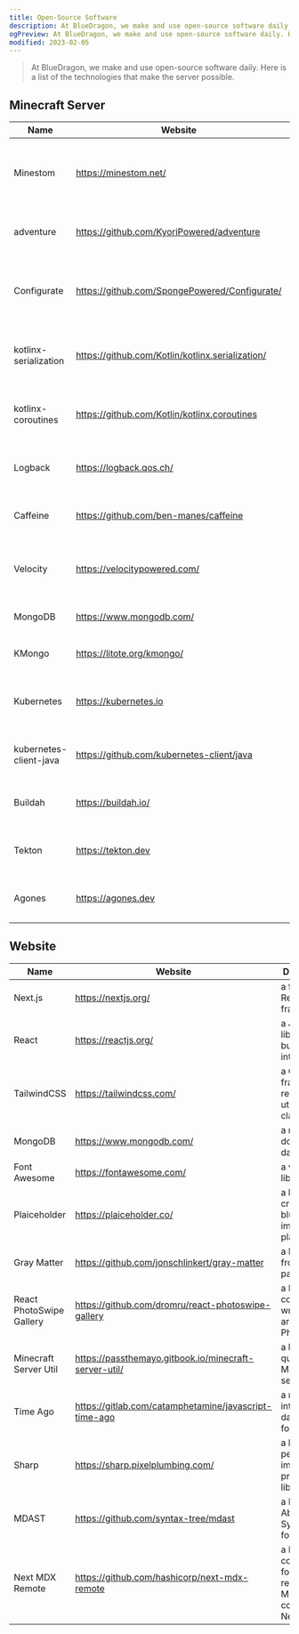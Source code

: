 ```yaml
---
title: Open-Source Software
description: At BlueDragon, we make and use open-source software daily. Here is a list of the technologies that make the server possible.
ogPreview: At BlueDragon, we make and use open-source software daily. Here is a list of the technologies that make the server possible.
modified: 2023-02-05
---
```


> At BlueDragon, we make and use open-source software daily. Here is a list of the technologies that make the server possible.

<h2 style={{textAlign: "center"}}>Minecraft Server</h2>

| Name                   | Website                                          | Description                                                       | License                     |
| ---------------------- | ------------------------------------------------ | ----------------------------------------------------------------- | --------------------------- |
| Minestom               | https://minestom.net/                            | a Minecraft server implementation without any code from Mojang    | Apache 2.0                  |
| adventure              | https://github.com/KyoriPowered/adventure        | a user-interface library for Minecraft                            | MIT                         |
| Configurate            | https://github.com/SpongePowered/Configurate/    | a library for quickly creating configurations in multiple formats | Apache 2.0                  |
| kotlinx-serialization  | https://github.com/Kotlin/kotlinx.serialization/ | a multi-platform serialization library for Kotlin                 | Apache 2.0                  |
| kotlinx-coroutines     | https://github.com/Kotlin/kotlinx.coroutines     | a library for asynchronous programming in Kotlin using coroutines | Apache 2.0                  |
| Logback                | https://logback.qos.ch/                          | a spiritual successor for Log4j 1.x                               | Eclipse Public License v1.0 |
| Caffeine               | https://github.com/ben-manes/caffeine            | a high-performance caching library for Java                       | Apache 2.0                  |
| Velocity               | https://velocitypowered.com/                     | a modern Minecraft proxy                                          | API: MIT, Proxy: GPL v3.0   |
| MongoDB                | https://www.mongodb.com/                         | a modern document database                                        | SSPL v1.0                   |
| KMongo                 | https://litote.org/kmongo/                       | a Kotlin library for interacting with MongoDB                     | Apache 2.0                  |
| Kubernetes             | https://kubernetes.io                            | a production-grade container orchestration solution               | Apache 2.0                  |
| kubernetes-client-java | https://github.com/kubernetes-client/java        | a Java client for the Kubernetes API server                       | Apache 2.0                  |
| Buildah                | https://buildah.io/                              | a tool for building OCI container images                          | Apache 2.0                  |
| Tekton                 | https://tekton.dev                               | a cloud-native CI/CD platform running in Kubernetes               | Apache 2.0                  |
| Agones                 | https://agones.dev                               | a gameserver orchestration engine for Kubernetes                  | Apache 2.0                  |

<h2 style={{textAlign: "center"}}>Website</h2>

| Name                     | Website                                               | Description                                              | License    |
| ------------------------ | ----------------------------------------------------- | -------------------------------------------------------- | ---------- |
| Next.js                  | https://nextjs.org/                                   | a full-stack React framework                             | MIT        |
| React                    | https://reactjs.org/                                  | a JavaScript library for building user interfaces        | MIT        |
| TailwindCSS              | https://tailwindcss.com/                              | a CSS framework relying on utility classes               | MIT        |
| MongoDB                  | https://www.mongodb.com/                              | a modern document database                               | SSPL v1.0  |
| Font Awesome             | https://fontawesome.com/                              | a vector icon library                                    | CC BY 4.0  |
| Plaiceholder             | https://plaiceholder.co/                              | a library for creating blurred image placeholders        | Apache 2.0 |
| Gray Matter              | https://github.com/jonschlinkert/gray-matter          | a Markdown front matter parser                           | MIT        |
| React PhotoSwipe Gallery | https://github.com/dromru/react-photoswipe-gallery    | a React component wrapper around PhotoSwipe              | MIT        |
| Minecraft Server Util    | https://passthemayo.gitbook.io/minecraft-server-util/ | a library for querying Minecraft servers                 | MIT        |
| Time Ago                 | https://gitlab.com/catamphetamine/javascript-time-ago | a relative, international date/time formatter            | MIT        |
| Sharp                    | https://sharp.pixelplumbing.com/                      | a high-performance image processing library              | MIT        |
| MDAST                    | https://github.com/syntax-tree/mdast                  | a Markdown Abstract Syntax Tree format                   | MIT        |
| Next MDX Remote          | https://github.com/hashicorp/next-mdx-remote          | a React component for rendering MDX content with Next.js | MPL 2.0    |
